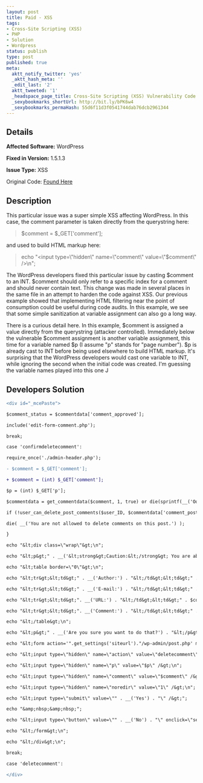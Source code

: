 ```yaml
---
layout: post
title: Paid - XSS
tags:
- Cross-Site Scripting (XSS)
- PHP
- Solution
- Wordpress
status: publish
type: post
published: true
meta:
  aktt_notify_twitter: 'yes'
  _aktt_hash_meta: ''
  _edit_last: '2'
  aktt_tweeted: '1'
  _headspace_page_title: Cross-Site Scripting (XSS) Vulnerability Code Example
  _sexybookmarks_shortUrl: http://bit.ly/bPK6w4
  _sexybookmarks_permaHash: 55d6f11d3f0541744dab76dcb2961344
---
```

## Details
__Affected Software:__ WordPress

__Fixed in Version:__  1.5.1.3

__Issue Type:__ XSS

Original Code: <a title="Paid" href="http://spotthevuln.com/2010/02/paid/" target="_blank">Found Here</a>
## Description
This particular issue was a super simple XSS affecting WordPress. In this case, the comment parameter is taken directly from the querystring here:
<blockquote>$comment = $_GET['comment'];</blockquote>
 and used to build HTML markup here:
<blockquote>echo "&lt;input type=\"hidden\" name=\"comment\" value=\"$comment\" /&gt;\n";</blockquote>
The WordPress developers fixed this particular issue by casting $comment to an INT. $comment should only refer to a specific index for a comment and should never contain text. This change was made in several places in the same file in an attempt to harden the code against XSS. Our previous example showed that implementing HTML filtering near the point of consumption could be useful during code audits. In this example, we see that some simple sanitization at variable assignment can also go a long way.

There is a curious detail here. In this example, $comment is assigned a value directly from the querystring (attacker controlled). Immediately below the vulnerable $comment assignment is another variable assignment, this time for a variable named $p (I assume "p" stands for "page number"). $p is already cast to INT before being used elsewhere to build HTML markup. It's surprising that the WordPress developers would cast one variable to INT, while ignoring the second when the initial code was created. I'm guessing the variable names played into this one J
## Developers Solution
```diff
<div id="_mcePaste">

$comment_status = $commentdata['comment_approved'];

include('edit-form-comment.php');

break;

case 'confirmdeletecomment':

require_once('./admin-header.php');

- $comment = $_GET['comment'];

+ $comment = (int) $_GET['comment'];

$p = (int) $_GET['p'];

$commentdata = get_commentdata($comment, 1, true) or die(sprintf(__('Oops, no comment with this ID. &lt;a href="%s"&gt;Go back&lt;/a&gt;!'), 'edit.php'));

if (!user_can_delete_post_comments($user_ID, $commentdata['comment_post_ID'])) {

die( __('You are not allowed to delete comments on this post.') );

}

echo "&lt;div class=\"wrap\"&gt;\n";

echo "&lt;p&gt;" . __('&lt;strong&gt;Caution:&lt;/strong&gt; You are about to delete the following comment:') . "&lt;/p&gt;\n";

echo "&lt;table border=\"0\"&gt;\n";

echo "&lt;tr&gt;&lt;td&gt;" . __('Author:') . "&lt;/td&gt;&lt;td&gt;" . $commentdata["comment_author"] . "&lt;/td&gt;&lt;/tr&gt;\n";

echo "&lt;tr&gt;&lt;td&gt;" . __('E-mail:') . "&lt;/td&gt;&lt;td&gt;" . $commentdata["comment_author_email"] . "&lt;/td&gt;&lt;/tr&gt;\n";

echo "&lt;tr&gt;&lt;td&gt;". __('URL:') . "&lt;/td&gt;&lt;td&gt;" . $commentdata["comment_author_url"] . "&lt;/td&gt;&lt;/tr&gt;\n";

echo "&lt;tr&gt;&lt;td&gt;". __('Comment:') . "&lt;/td&gt;&lt;td&gt;" . stripslashes($commentdata["comment_content"]) . "&lt;/td&gt;&lt;/tr&gt;\n";

echo "&lt;/table&gt;\n";

echo "&lt;p&gt;" . __('Are you sure you want to do that?') . "&lt;/p&gt;\n";

echo "&lt;form action='".get_settings('siteurl')."/wp-admin/post.php' method='get'&gt;\n";

echo "&lt;input type=\"hidden\" name=\"action\" value=\"deletecomment\" /&gt;\n";

echo "&lt;input type=\"hidden\" name=\"p\" value=\"$p\" /&gt;\n";

echo "&lt;input type=\"hidden\" name=\"comment\" value=\"$comment\" /&gt;\n";

echo "&lt;input type=\"hidden\" name=\"noredir\" value=\"1\" /&gt;\n";

echo "&lt;input type=\"submit\" value=\"" . __('Yes') . "\" /&gt;";

echo "&amp;nbsp;&amp;nbsp;";

echo "&lt;input type=\"button\" value=\"" . __('No') . "\" onclick=\"self.location='". get_settings('siteurl') ."/wp-admin/edit.php?p=$p&amp;amp;c=1#comments';\" /&gt;\n";

echo "&lt;/form&gt;\n";

echo "&lt;/div&gt;\n";

break;

case 'deletecomment':

</div>
```
